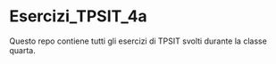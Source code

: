 # Esercizi_TPSIT_4a
Questo repo contiene tutti gli esercizi di TPSIT svolti durante la classe quarta.
